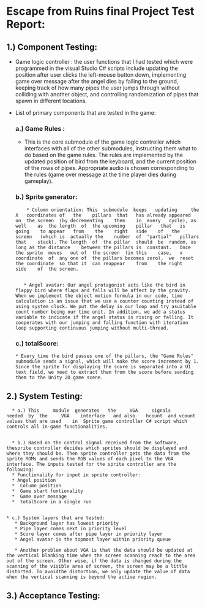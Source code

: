 
# Escape from Ruins final Project Test Report:

## 1.) Component Testing:

   * Game logic controller : the user functions that I had tested which were programmed in the visual Studio C# scripts include updating the position after user clicks the left-mouse button down, implementing game over message after the angel dies by falling to the ground, keeping track of how many pipes the user jumps through without colliding with another object, and controlling randomization of pipes that spawn in different locations. 

   * List of primary components that are tested in the game: 
      
      ### a.) Game Rules :
       * This is the core submodule of the game logic controller which interfaces with all of the other submodules, instructing them what to do based on the game rules. The rules are implemented by the updated position of bird from the keyboard, and the current position of the rows of pipes. Appropriate audio is chosen corresponding to the rules (game over message at the time player dies during gameplay).
       
       
       ### b.) Sprite generator:
             * Column orientation: This	 submodule	keeps	updating	 the	X	coordinates	of	 the	pillars	 that	has	already appeared	on	the	screen	(by	decrementing	them	in	every	cycle),	as	well	as	the	length	of	the upcoming	pillar	 that	is	going	 to	appear	 from	 the	right	side	of	 the	screen	 (which	is	actually the	number	of	"partial"	pillars	that	stack).	The	length	of	the	pillar	should	be	random,	as	long as	the	distance	between	the	pillars	is	constant.	Once	the	sprite	moves	out	of	the	screen	(in this	case,	x	coordinate	of	any	one	of	the	pillars	becomes	zero),	we	reset	the	coordinate	so that	it	can	reappear	from	the	right	side	of	the	screen.


            * Angel avatar: Our angel protagonist acts like the bird in flappy bird where flaps and falls will be affect by the gravity. When we implement the object motion formula in our code, time calculation is an issue that we use a counter counting instead of using system clock. We put the delay in our loop and try asuitable count number being our time unit. In addition, we add a status variable to indicate if the angel status is rising or falling. It cooperates with our jumping and falling function with iteration loop supporting continuous jumping without multi-thread.


        ### c.) totalScore: 
         * Every time the bird passes one of the pillars, the "Game Rules" submodule sends a signal, which will make the score increment by 1. Since the sprite for displaying the score is separated into a UI text field, we need to extract them from the score before sending them to the Unity 2D game scene.





## 2.) System Testing:
      * a.) This	 module	 generates	 the	 VGA	 signals	 needed	 by	 the	 VGA	interface	and	also	hcount	and	vcount	values that	are	used	in	Sprite game	controller C# script which controls all in-game functionalities.


      * b.) Based on the control signal received from the software, thesprite controller decides which sprites should be displayed and where they should be. Then sprite controller gets the data from the sprite ROMs and sends the RGB values of each pixel to the VGA interface. The inputs tested for the sprite controller are the following: 
      * Functionality for input in sprite controller:
      * Angel position
      *  Column position
      *  Game start funtionality
      *  Game over message
      *  totalScore in a single run


    * c.) System layers that are tested:
       * Background layer has lowest priority
       * Pipe layer comes next in priority level
       * Score layer comes after pipe layer in priority layer
       * Angel avatar is the topmost layer within priority queue

       * Another problem about VGA is that the data should be updated at the vertical blanking time when the screen scanning reach to the area out of the screen. Other wise, if the data is changed during the scanning of the visible area of screen, the screen may be a little distorted. To avoidthe distortion, we only update the value of data when the vertical scanning is beyond the active region.





## 3.) Acceptance Testing:
